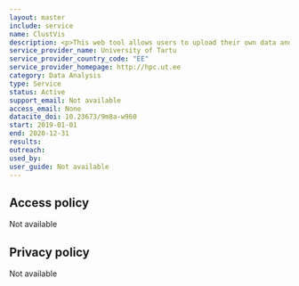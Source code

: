 ```yaml
---
layout: master
include: service
name: ClustVis
description: <p>This web tool allows users to upload their own data and easily create Principal Component Analysis (PCA) plots and heatmaps. Data can be uploaded as a file or by copy-pasteing it to the text box. Data format is shown under "Help" tab.</p>
service_provider_name: University of Tartu
service_provider_country_code: "EE"
service_provider_homepage: http://hpc.ut.ee
category: Data Analysis
type: Service
status: Active
support_email: Not available
access_email: None
datacite_doi: 10.23673/9m8a-w960
start: 2019-01-01
end: 2020-12-31
results:
outreach:
used_by: 
user_guide: Not available
---
```



## Access policy
Not available

## Privacy policy
Not available
